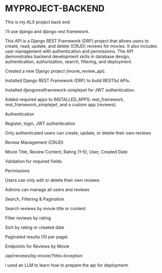 # MYPROJECT-BACKEND
This is my ALX project back end


i'll use django and django rest framework.

This API is a Django REST Framework (DRF) project that allows users to create, read, update, and delete (CRUD) reviews for movies. It also includes user management with authentication and permissions. The API demonstrates backend development skills in database design, authentication, authorization, search, filtering, and deployment.

Created a new Django project (movie_review_api).

Installed Django REST Framework (DRF) to build RESTful APIs.

Installed djangorestframework-simplejwt for JWT authentication.

Added required apps to INSTALLED_APPS: rest_framework, rest_framework_simplejwt, and a custom app (reviews).




Authentication

Register, login, JWT authentication

Only authenticated users can create, update, or delete their own reviews

Review Management (CRUD)

Movie Title, Review Content, Rating (1–5), User, Created Date

Validation for required fields

Permissions

Users can only edit or delete their own reviews

Admins can manage all users and reviews

Search, Filtering & Pagination

Search reviews by movie title or content

Filter reviews by rating

Sort by rating or created date

Paginated results (10 per page)

Endpoints for Reviews by Movie

/api/reviews/by-movie/?title=Inception


i used an LLM to learn how to prepare the api for deployment.
